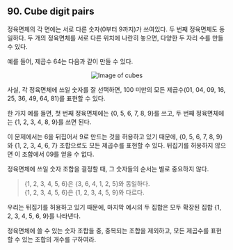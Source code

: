 ## 90. Cube digit pairs

정육면체의 각 면에는 서로 다른 숫자(0부터 9까지)가 쓰여있다. 두 번째 정육면체도 동일하다. 두 개의 정육면체를 서로 다른 위치에 나란히 놓으면, 다양한 두 자리 수를 만들 수 있다.

예를 들어, 제곱수 64는 다음과 같이 만들 수 있다.

<p align="center">
  <img
    src="https://projecteuler.net/project/images/p090.png"
    alt="Image of cubes"
  >
</p>

사실, 각 정육면체에 쓰일 숫자를 잘 선택하면, 100 미만의 모든 제곱수(01, 04, 09, 16, 25, 36, 49, 64, 81)를 표현할 수 있다.

한 가지 예를 들면, 첫 번째 정육면체에는 {0, 5, 6, 7, 8, 9}를 쓰고, 두 번째 정육면체에는 {1, 2, 3, 4, 8, 9}를 쓰면 된다.

이 문제에서는 6을 뒤집어서 9로 만드는 것을 허용하고 있기 때문에, {0, 5, 6, 7, 8, 9}와 {1, 2, 3, 4, 6, 7} 조합으로도 모든 제곱수를 표현할 수 있다. 뒤집기를 허용하지 않으면 이 조합에서 09를 얻을 수 없다.

정육면체에 쓰일 숫자 조합을 결정할 때, 그 숫자들의 순서는 별로 중요하지 않다.

> {1, 2, 3, 4, 5, 6}은 {3, 6, 4, 1, 2, 5}와 동일하다.<br>
> {1, 2, 3, 4, 5, 6}은 {1, 2, 3, 4, 5, 9}와 다르다.

우리는 뒤집기를 허용하고 있기 때문에, 마지막 예시의 두 집합은 모두 확장된 집합 {1, 2, 3, 4, 5, 6, 9}를 나타낸다.

정육면체에 쓸 수 있는 숫자 조합들 중, 중복되는 조합을 제외하고, 모든 제곱수를 표현할 수 있는 조합의 개수를 구하여라.
